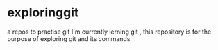 # exploringgit
a repos to practise git
I'm currently lerning git , this repository is for the purpose of exploring git and its commands 
